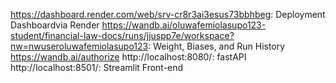 https://dashboard.render.com/web/srv-cr8r3ai3esus73bbhbeg: Deployment Dashboardvia Render
https://wandb.ai/oluwafemiolasupo123-student/financial-law-docs/runs/jjuspp7e/workspace?nw=nwuseroluwafemiolasupo123: Weight, Biases, and Run History
https://wandb.ai/authorize
http://localhost:8080/: fastAPI
http://localhost:8501/: Streamlit Front-end
